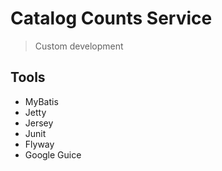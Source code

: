 # Catalog Counts Service
> Custom development

## Tools
- MyBatis
- Jetty
- Jersey
- Junit
- Flyway
- Google Guice